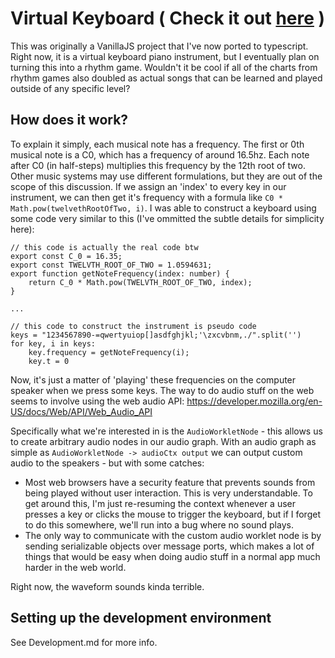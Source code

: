 # Virtual Keyboard ( Check it out [here](https://tejas-h5.github.io/Javascript-Keyboard/) )

This was originally a VanillaJS project that I've now ported to typescript. 
Right now, it is a virtual keyboard piano instrument, but I eventually plan on turning this into a rhythm game.
Wouldn't it be cool if all of the charts from rhythm games also doubled as actual songs that can be learned and played outside of
any specific level?

## How does it work?

To explain it simply, each musical note has a frequency. The first or 0th musical note is a C0, which has a frequency of around 16.5hz. 
Each note after C0 (in half-steps) multiplies this frequency by the 12th root of two. 
Other music systems may use different formulations, but they are out of the scope of this discussion.
If we assign an 'index' to every key in our instrument, we can then get it's frequency with a formula like `C0 * Math.pow(twelvethRootOfTwo, i)`.
I was able to construct a keyboard using some code very similar to this (I've ommitted the subtle details for simplicity here):

```
// this code is actually the real code btw
export const C_0 = 16.35;
export const TWELVTH_ROOT_OF_TWO = 1.0594631;
export function getNoteFrequency(index: number) {
    return C_0 * Math.pow(TWELVTH_ROOT_OF_TWO, index);
}

...

// this code to construct the instrument is pseudo code
keys = "1234567890-=qwertyuiop[]asdfghjkl;'\zxcvbnm,./".split('')
for key, i in keys:
    key.frequency = getNoteFrequency(i);
    key.t = 0

```

Now, it's just a matter of 'playing' these frequencies on the computer speaker when we press some keys.
The way to do audio stuff on the web seems to involve using the web audio API: https://developer.mozilla.org/en-US/docs/Web/API/Web_Audio_API

Specifically what we're interested in is the `AudioWorkletNode` - this allows us to create arbitrary audio nodes in our 
audio graph. With an audio graph as simple as `AudioWorkletNode -> audioCtx output` we can output custom audio to the speakers -
but with some catches:

- Most web browsers have a security feature that prevents sounds from being played without user interaction. 
This is very understandable. To get around this, I'm just re-resuming the context whenever a user presses a key or clicks the mouse to trigger the 
keyboard, but if I forget to do this somewhere, we'll run into a bug where no sound plays.
- The only way to communicate with the custom audio worklet node is by sending serializable objects over message ports, which makes a lot of
things that would be easy when doing audio stuff in a normal app much harder in the web world.

Right now, the waveform sounds kinda terrible. 

## Setting up the development environment

See Development.md for more info.

